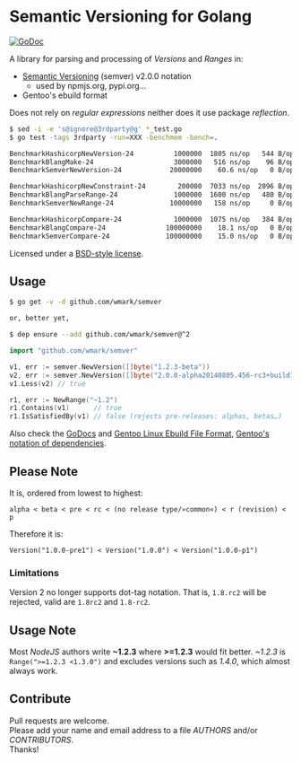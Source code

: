 Semantic Versioning for Golang
==============================

[![GoDoc](https://godoc.org/github.com/wmark/semver?status.png)](https://godoc.org/github.com/wmark/semver)

A library for parsing and processing of *Versions* and *Ranges* in:

* [Semantic Versioning](http://semver.org/) (semver) v2.0.0 notation
  * used by npmjs.org, pypi.org…
* Gentoo's ebuild format

Does not rely on *regular expressions* neither does it use package *reflection*.

```bash
$ sed -i -e 's@ignore@3rdparty@g' *_test.go
$ go test -tags 3rdparty -run=XXX -benchmem -bench=.

BenchmarkHashicorpNewVersion-24          1000000  1805 ns/op   544 B/op   5 allocs/op
BenchmarkBlangMake-24                    3000000   516 ns/op    96 B/op   3 allocs/op
BenchmarkSemverNewVersion-24            20000000    60.6 ns/op   0 B/op   0 allocs/op ←

BenchmarkHashicorpNewConstraint-24        200000  7033 ns/op  2096 B/op  18 allocs/op
BenchmarkBlangParseRange-24              1000000  1600 ns/op   480 B/op  13 allocs/op
BenchmarkSemverNewRange-24              10000000   158 ns/op     0 B/op   0 allocs/op ←

BenchmarkHashicorpCompare-24             1000000  1075 ns/op   384 B/op  10 allocs/op
BenchmarkBlangCompare-24               100000000    18.1 ns/op   0 B/op   0 allocs/op
BenchmarkSemverCompare-24              100000000    15.0 ns/op   0 B/op   0 allocs/op ←

```

Licensed under a [BSD-style license](LICENSE).

Usage
-----
```bash
$ go get -v -d github.com/wmark/semver

or, better yet,

$ dep ensure --add github.com/wmark/semver@^2
```

```go
import "github.com/wmark/semver"

v1, err := semver.NewVersion([]byte("1.2.3-beta"))
v2, err := semver.NewVersion([]byte("2.0.0-alpha20140805.456-rc3+build1800"))
v1.Less(v2) // true

r1, err := NewRange("~1.2")
r1.Contains(v1)      // true
r1.IsSatisfiedBy(v1) // false (rejects pre-releases: alphas, betas…)
```

Also check the [GoDocs](http://godoc.org/github.com/wmark/semver)
and [Gentoo Linux Ebuild File Format](http://devmanual.gentoo.org/ebuild-writing/file-format/),
[Gentoo's notation of dependencies](http://devmanual.gentoo.org/general-concepts/dependencies/).

Please Note
-----------

It is, ordered from lowest to highest:

    alpha < beta < pre < rc < (no release type/»common«) < r (revision) < p

Therefore it is:

    Version("1.0.0-pre1") < Version("1.0.0") < Version("1.0.0-p1")

### Limitations

Version 2 no longer supports dot-tag notation.
That is, `1.8.rc2` will be rejected, valid are `1.8rc2` and `1.8-rc2`.

Usage Note
----------

Most *NodeJS* authors write **~1.2.3** where **>=1.2.3** would fit better.
*~1.2.3* is ```Range(">=1.2.3 <1.3.0")``` and excludes versions such as *1.4.0*,
which almost always work.

Contribute
----------

Pull requests are welcome.  
Please add your name and email address to a file *AUTHORS* and/or *CONTRIBUTORS*.  
Thanks!
